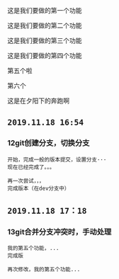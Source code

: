 这是我们要做的第一个功能

这是我们要做的第二个功能

这是我们要做的第三个功能

这是我们要做的第四个功能

第五个啦

第六个

这是在夕阳下的奔跑啊

## `2019.11.18 16:54`

### 12git创建分支，切换分支

```
开始，完成一般的版本提交，设置分支···
现在已经完成了。。。

再一次尝试，，，
完成版本（在dev分支中）
```

## `2019.11.18 17：18`

### 13git合并分支冲突时，手动处理

```
我的第五个功能，...
完成版

再次修改，我的第五个功能...
```

 